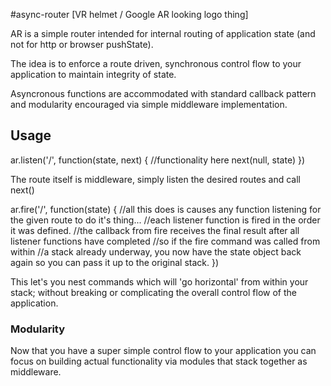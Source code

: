 #async-router
[VR helmet / Google AR looking logo thing]

AR is a simple router intended for internal routing of application state (and not for http or browser pushState). 

The idea is to enforce a route driven, synchronous control flow to your application to maintain integrity of state.  

Asyncronous functions are accommodated with standard callback pattern and modularity encouraged via simple middleware implementation. 

## Usage
ar.listen('/', function(state, next) {
   //functionality here
   next(null, state)
})

The route itself is middleware, simply listen the desired routes and call next() 

ar.fire('/', function(state) {
  //all this does is causes any function listening for the given route to do it's thing...
  //each listener function is fired in the order it was defined.
  //the callback from fire receives the final result after all listener functions have completed
  //so if the fire command was called from within
  //a stack already underway, you now have the state object back again so you can pass it up to the original stack. 
})

This let's you nest commands which will 'go horizontal' from within your stack; without breaking or complicating the overall control flow of the application. 




###  Modularity

Now that you have a super simple control flow to your application you can focus on building actual functionality via modules that stack together as middleware. 





